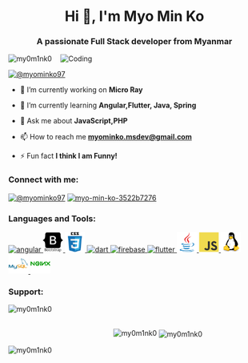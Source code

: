 <h1 align="center">Hi 👋, I'm Myo Min Ko</h1>
<h3 align="center">A passionate Full Stack developer from Myanmar</h3>
<img align="right" alt="Coding" width ="400" src="https://cdn-fphbc.nitrocdn.com/qoghzuucXCXzuGelskqTYEjAMqwfiisP/assets/images/optimized/rev-23e383c/dresma/Dresma_Library/senior-software-engineer_Wy82tYQym.gif"/>

<p align="left"> <img src="https://komarev.com/ghpvc/?username=my0m1nk0&label=Profile%20views&color=0e75b6&style=flat" alt="my0m1nk0" /> </p>

<p align="left"> <a href="https://twitter.com/@myominko97" target="blank"><img src="https://img.shields.io/twitter/follow/@myominko97?logo=twitter&style=for-the-badge" alt="@myominko97" /></a> </p>

- 🔭 I’m currently working on **Micro Ray**

- 🌱 I’m currently learning **Angular,Flutter, Java, Spring**

- 💬 Ask me about **JavaScript,PHP**

- 📫 How to reach me **myominko.msdev@gmail.com**

- ⚡ Fun fact **I think I am Funny!**

<h3 align="left">Connect with me:</h3>
<p align="left">
<a href="https://twitter.com/@myominko97" target="blank"><img align="center" src="https://raw.githubusercontent.com/rahuldkjain/github-profile-readme-generator/master/src/images/icons/Social/twitter.svg" alt="@myominko97" height="30" width="40" /></a>
<a href="https://linkedin.com/in/myo-min-ko-3522b7276" target="blank"><img align="center" src="https://raw.githubusercontent.com/rahuldkjain/github-profile-readme-generator/master/src/images/icons/Social/linked-in-alt.svg" alt="myo-min-ko-3522b7276" height="30" width="40" /></a>
</p>

<h3 align="left">Languages and Tools:</h3>
<p align="left">
  <a href="https://angular.io" target="_blank" rel="noreferrer"> <img src="https://angular.io/assets/images/logos/angular/angular.svg" alt="angular" width="40" height="40"/> </a> <a href="https://getbootstrap.com" target="_blank" rel="noreferrer"> <img src="https://raw.githubusercontent.com/devicons/devicon/master/icons/bootstrap/bootstrap-plain-wordmark.svg" alt="bootstrap" width="40" height="40"/> </a> <a href="https://www.w3schools.com/css/" target="_blank" rel="noreferrer"> <img src="https://raw.githubusercontent.com/devicons/devicon/master/icons/css3/css3-original-wordmark.svg" alt="css3" width="40" height="40"/> </a> <a href="https://dart.dev" target="_blank" rel="noreferrer"> <img src="https://www.vectorlogo.zone/logos/dartlang/dartlang-icon.svg" alt="dart" width="40" height="40"/> </a>  <a href="https://firebase.google.com/" target="_blank" rel="noreferrer"> <img src="https://www.vectorlogo.zone/logos/firebase/firebase-icon.svg" alt="firebase" width="40" height="40"/> </a> <a href="https://flutter.dev" target="_blank" rel="noreferrer"> <img src="https://www.vectorlogo.zone/logos/flutterio/flutterio-icon.svg" alt="flutter" width="40" height="40"/> </a>  <a href="https://www.java.com" target="_blank" rel="noreferrer"> <img src="https://raw.githubusercontent.com/devicons/devicon/master/icons/java/java-original.svg" alt="java" width="40" height="40"/> </a> <a href="https://developer.mozilla.org/en-US/docs/Web/JavaScript" target="_blank" rel="noreferrer"> <img src="https://raw.githubusercontent.com/devicons/devicon/master/icons/javascript/javascript-original.svg" alt="javascript" width="40" height="40"/> </a> <a href="https://www.linux.org/" target="_blank" rel="noreferrer"> <img src="https://raw.githubusercontent.com/devicons/devicon/master/icons/linux/linux-original.svg" alt="linux" width="40" height="40"/> </a> <a href="https://www.mysql.com/" target="_blank" rel="noreferrer"> <img src="https://raw.githubusercontent.com/devicons/devicon/master/icons/mysql/mysql-original-wordmark.svg" alt="mysql" width="40" height="40"/> </a> <a href="https://www.nginx.com" target="_blank" rel="noreferrer"> <img src="https://raw.githubusercontent.com/devicons/devicon/master/icons/nginx/nginx-original.svg" alt="nginx" width="40" height="40"/> </a> 

<h3 align="left">Support:</h3>
<p><a href="https://www.buymeacoffee.com/my0m1nk0"> <img align="left" src="https://cdn.buymeacoffee.com/buttons/v2/default-yellow.png" height="50" width="210" alt="my0m1nk0" /></a></p><br><br>

<p><img align="left" src="https://github-readme-stats.vercel.app/api/top-langs?username=my0m1nk0&show_icons=true&locale=en&layout=compact" alt="my0m1nk0" /></p>

<p>&nbsp;<img align="center" src="https://github-readme-stats.vercel.app/api?username=my0m1nk0&show_icons=true&locale=en" alt="my0m1nk0" /></p>

<p><img align="center" src="https://github-readme-streak-stats.herokuapp.com/?user=my0m1nk0&" alt="my0m1nk0" /></p>

